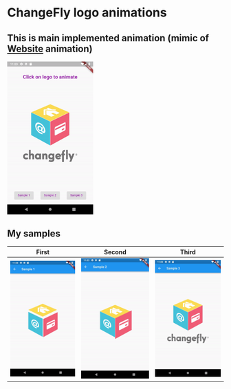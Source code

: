 # ChangeFly logo animations

## This is main implemented animation (mimic of [Website](https://www.changefly.com) animation)
<img src="./repo_files/main.gif" width="200">


## My samples

| First                                          | Second                                          | Third                                          |
| ---------------------------------------------- | ----------------------------------------------- | ---------------------------------------------- |
| <img src="./repo_files/first.gif" width="200"> | <img src="./repo_files/second.gif" width="200"> | <img src="./repo_files/third.gif" width="200"> |